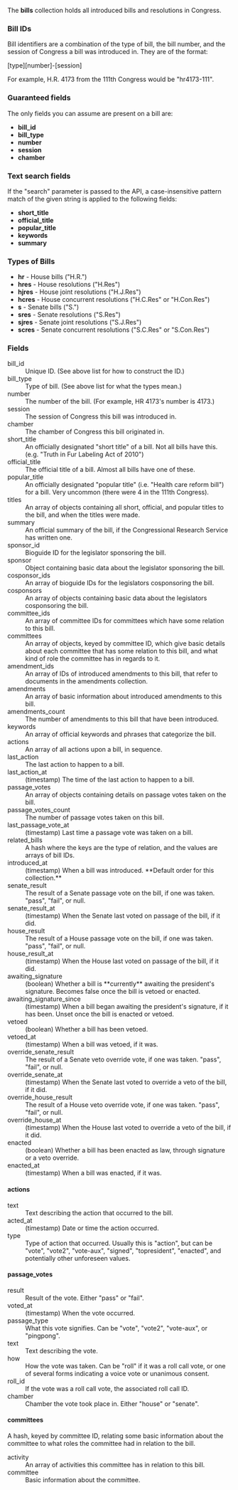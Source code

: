 The **bills** collection holds all introduced bills and resolutions in Congress. 

### Bill IDs

Bill identifiers are a combination of the type of bill, the bill number, and the session of Congress a bill was introduced in.  They are of the format: 

[type][number]-[session]

For example, H.R. 4173 from the 111th Congress would be "hr4173-111".

### Guaranteed fields

The only fields you can assume are present on a bill are:

* **bill_id**
* **bill_type**
* **number**
* **session**
* **chamber**

### Text search fields

If the "search" parameter is passed to the API, a case-insensitive pattern match of the given string is applied to the following fields:

* **short_title**
* **official_title**
* **popular_title**
* **keywords**
* **summary**

### Types of Bills

* **hr** - House bills ("H.R.")
* **hres** - House resolutions ("H.Res")
* **hjres** - House joint resolutions ("H.J.Res")
* **hcres** - House concurrent resolutions ("H.C.Res" or "H.Con.Res")
* **s** - Senate bills ("S.")
* **sres** - Senate resolutions ("S.Res")
* **sjres** - Senate joint resolutions ("S.J.Res")
* **scres** - Senate concurrent resolutions ("S.C.Res" or "S.Con.Res")

### Fields

<dt>bill_id</dt>
<dd>Unique ID. (See above list for how to construct the ID.)</dd>

<dt>bill_type</dt>
<dd>Type of bill. (See above list for what the types mean.)</dd>

<dt>number</dt>
<dd>The number of the bill. (For example, HR 4173's number is 4173.)</dd>

<dt>session</dt>
<dd>The session of Congress this bill was introduced in.</dd>

<dt>chamber</dt>
<dd>The chamber of Congress this bill originated in.</dd>

<dt>short_title</dt>
<dd>An officially designated "short title" of a bill. Not all bills have this. (e.g. "Truth in Fur Labeling Act of 2010")</dd>

<dt>official_title</dt>
<dd>The official title of a bill. Almost all bills have one of these.</dd>

<dt>popular_title</dt>
<dd>An officially designated "popular title" (i.e. "Health care reform bill") for a bill. Very uncommon (there were 4 in the 111th Congress).</dd>

<dt>titles</dt>
<dd>An array of objects containing all short, official, and popular titles to the bill, and when the titles were made.</dd>

<dt>summary</dt>
<dd>An official summary of the bill, if the Congressional Research Service has written one.</dd>

<dt>sponsor_id</dt>
<dd>Bioguide ID for the legislator sponsoring the bill.</dd>

<dt>sponsor</dt>
<dd>Object containing basic data about the legislator sponsoring the bill.</dd>

<dt>cosponsor_ids</dt>
<dd>An array of bioguide IDs for the legislators cosponsoring the bill.</dd>

<dt>cosponsors</dt>
<dd>An array of objects containing basic data about the legislators cosponsoring the bill.</dd>

<dt>committee_ids</dt>
<dd>An array of committee IDs for committees which have some relation to this bill.</dd>

<dt>committees</dt>
<dd>An array of objects, keyed by committee ID, which give basic details about each committee that has some relation to this bill, and what kind of role the committee has in regards to it.</dd>

<dt>amendment_ids</dt>
<dd>An array of IDs of introduced amendments to this bill, that refer to documents in the amendments collection.</dd>

<dt>amendments</dt>
<dd>An array of basic information about introduced amendments to this bill.</dd>

<dt>amendments_count</dt>
<dd>The number of amendments to this bill that have been introduced.</dd>

<dt>keywords</dt>
<dd>An array of official keywords and phrases that categorize the bill.</dd>

<dt>actions</dt>
<dd>An array of all actions upon a bill, in sequence.</dd>

<dt>last_action</dt>
<dd>The last action to happen to a bill.</dd>

<dt>last_action_at</dt>
<dd>(timestamp) The time of the last action to happen to a bill.</dd>

<dt>passage_votes</dt>
<dd>An array of objects containing details on passage votes taken on the bill.</dd>

<dt>passage_votes_count</dt>
<dd>The number of passage votes taken on this bill.</dd>

<dt>last_passage_vote_at</dt>
<dd>(timestamp) Last time a passage vote was taken on a bill.</dd>

<dt>related_bills</dt>
<dd>A hash where the keys are the type of relation, and the values are arrays of bill IDs.</dd>

<dt>introduced_at</dt>
<dd>(timestamp) When a bill was introduced. **Default order for this collection.**</dd>

<dt>senate_result</dt>
<dd>The result of a Senate passage vote on the bill, if one was taken. "pass", "fail", or null.</dd>

<dt>senate_result_at</dt>
<dd>(timestamp) When the Senate last voted on passage of the bill, if it did.</dd>

<dt>house_result</dt>
<dd>The result of a House passage vote on the bill, if one was taken. "pass", "fail", or null.</dd>

<dt>house_result_at</dt>
<dd>(timestamp) When the House last voted on passage of the bill, if it did.</dd>

<dt>awaiting_signature</dt>
<dd>(boolean) Whether a bill is **currently** awaiting the president's signature. Becomes false once the bill is vetoed or enacted.</dd>

<dt>awaiting_signature_since</dt>
<dd>(timestamp) When a bill began awaiting the president's signature, if it has been. Unset once the bill is enacted or vetoed.</dd>

<dt>vetoed</dt>
<dd>(boolean) Whether a bill has been vetoed.</dd>

<dt>vetoed_at</dt>
<dd>(timestamp) When a bill was vetoed, if it was.</dd>

<dt>override_senate_result</dt>
<dd>The result of a Senate veto override vote, if one was taken. "pass", "fail", or null.</dd>

<dt>override_senate_at</dt>
<dd>(timestamp) When the Senate last voted to override a veto of the bill, if it did.</dd>

<dt>override_house_result</dt>
<dd>The result of a House veto override vote, if one was taken. "pass", "fail", or null.</dd>

<dt>override_house_at</dt>
<dd>(timestamp) When the House last voted to override a veto of the bill, if it did.</dd>

<dt>enacted</dt>
<dd>(boolean) Whether a bill has been enacted as law, through signature or a veto override.</dd>

<dt>enacted_at</dt>
<dd>(timestamp) When a bill was enacted, if it was.</dd>

#### actions

<dt>text</dt>
<dd>Text describing the action that occurred to the bill.</dd>

<dt>acted_at</dt>
<dd>(timestamp) Date or time the action occurred.</dd>

<dt>type</dt>
<dd>Type of action that occurred. Usually this is "action", but can be "vote", "vote2", "vote-aux", "signed", "topresident", "enacted", and potentially other unforeseen values.</dd>

#### passage_votes

<dt>result</dt>
<dd>Result of the vote. Either "pass" or "fail".</dd>

<dt>voted_at</dt>
<dd>(timestamp) When the vote occurred.</dd>

<dt>passage_type</dt>
<dd>What this vote signifies. Can be "vote", "vote2", "vote-aux", or "pingpong".</dd>

<dt>text</dt>
<dd>Text describing the vote.</dd>

<dt>how</dt>
<dd>How the vote was taken. Can be "roll" if it was a roll call vote, or one of several forms indicating a voice vote or unanimous consent.</dd>

<dt>roll_id</dt>
<dd>If the vote was a roll call vote, the associated roll call ID.</dd>

<dt>chamber</dt>
<dd>Chamber the vote took place in. Either "house" or "senate".</dd>

#### committees

A hash, keyed by committee ID, relating some basic information about the committee to what roles the committee had in relation to the bill.

<dt>activity</dt>
<dd>An array of activities this committee has in relation to this bill.</dd>

<dt>committee</dt>
<dd>Basic information about the committee.</dd>
